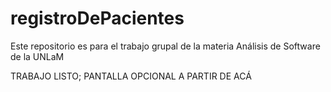 ﻿# registroDePacientes
Este repositorio es para el trabajo grupal de la materia Análisis de Software de la UNLaM

TRABAJO LISTO; PANTALLA OPCIONAL A PARTIR DE ACÁ